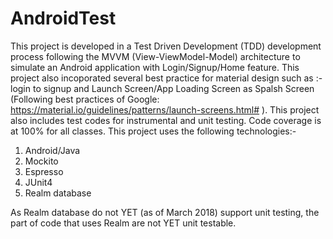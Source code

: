 # AndroidTest
This project is developed in a Test Driven Development (TDD) development process following the MVVM (View-ViewModel-Model) architecture to simulate an Android application with Login/Signup/Home feature. 
This project also incoporated several best practice for material design such as :- login to signup and Launch Screen/App Loading Screen as Spalsh Screen (Following best practices of Google: https://material.io/guidelines/patterns/launch-screens.html# ). 
This project also includes test codes for instrumental and unit testing. Code coverage is at 100% for all classes. 
This project uses the following technologies:-
1) Android/Java
2) Mockito
3) Espresso
4) JUnit4
5) Realm database

As Realm database do not YET (as of March 2018) support unit testing, the part of code that uses Realm are not YET unit testable.
